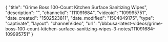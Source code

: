 {
    "title": "Grime Boss 100-Count Kitchen Surface Sanitizing Wipes",
    "description": "",
    "channelid": "111091684",
    "videoid": "109995751",
    "date_created": "1502523811",
    "date_modified": "1504049175",
    "type": "captivate",
    "layout": "channelVideo",
    "url": "\/bbbusa-latest-videos\/grime-boss-100-count-kitchen-surface-sanitizing-wipes-3-notes\/111091684-109995751"
}